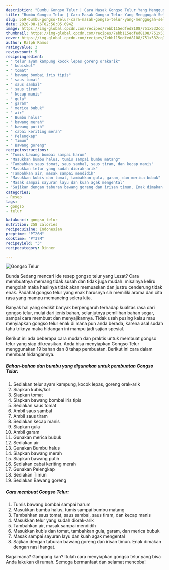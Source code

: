 ```yaml
---
description: "Bumbu Gongso Telur | Cara Masak Gongso Telur Yang Menggugah Selera"
title: "Bumbu Gongso Telur | Cara Masak Gongso Telur Yang Menggugah Selera"
slug: 559-bumbu-gongso-telur-cara-masak-gongso-telur-yang-menggugah-selera
date: 2020-08-16T02:56:05.694Z
image: https://img-global.cpcdn.com/recipes/7ebb115edfed8108/751x532cq70/gongso-telur-foto-resep-utama.jpg
thumbnail: https://img-global.cpcdn.com/recipes/7ebb115edfed8108/751x532cq70/gongso-telur-foto-resep-utama.jpg
cover: https://img-global.cpcdn.com/recipes/7ebb115edfed8108/751x532cq70/gongso-telur-foto-resep-utama.jpg
author: Ralph Ramos
ratingvalue: 3
reviewcount: 5
recipeingredient:
- " telur ayam kampung kocok lepas goreng orakarik"
- " kubiskol"
- " tomat"
- " bawang bombai iris tipis"
- " saus tomat"
- " saus sambal"
- " saus tiram"
- " kecap manis"
- " gula"
- " garam"
- " merica bubuk"
- " air"
- " Bumbu halus"
- " bawang merah"
- " bawang putih"
- " cabai keriting merah"
- " Pelengkap"
- " Timun"
- " Bawang goreng"
recipeinstructions:
- "Tumis bawang bombai sampai harum"
- "Masukkan bumbu halus, tumis sampai bumbu matang"
- "Tambahkan saus tomat, saus sambal, saus tiram, dan kecap manis"
- "Masukkan telur yang sudah diorak-arik"
- "Tambahkan air, masak sampai mendidih"
- "Masukkan kubis dan tomat, tambahkan gula, garam, dan merica bubuk"
- "Masak sampai sayuran layu dan kuah agak mengental"
- "Sajikan dengan taburan bawang goreng dan irisan timun. Enak dimakan dengan nasi hangat."
categories:
- Resep
tags:
- gongso
- telur

katakunci: gongso telur 
nutrition: 258 calories
recipecuisine: Indonesian
preptime: "PT26M"
cooktime: "PT37M"
recipeyield: "3"
recipecategory: Dinner

---
```



![Gongso Telur](https://img-global.cpcdn.com/recipes/7ebb115edfed8108/751x532cq70/gongso-telur-foto-resep-utama.jpg)

Bunda Sedang mencari ide resep gongso telur yang Lezat? Cara membuatnya memang tidak susah dan tidak juga mudah. misalnya keliru mengolah maka hasilnya tidak akan memuaskan dan justru cenderung tidak enak. Padahal gongso telur yang enak harusnya sih memiliki aroma dan cita rasa yang mampu memancing selera kita.

Banyak hal yang sedikit banyak berpengaruh terhadap kualitas rasa dari gongso telur, mulai dari jenis bahan, selanjutnya pemilihan bahan segar, sampai cara membuat dan menyajikannya. Tidak usah pusing kalau mau menyiapkan gongso telur enak di mana pun anda berada, karena asal sudah tahu triknya maka hidangan ini mampu jadi sajian spesial.




Berikut ini ada beberapa cara mudah dan praktis untuk membuat gongso telur yang siap dikreasikan. Anda bisa menyiapkan Gongso Telur menggunakan 19 bahan dan 8 tahap pembuatan. Berikut ini cara dalam membuat hidangannya.

<!--inarticleads1-->

##### Bahan-bahan dan bumbu yang digunakan untuk pembuatan Gongso Telur:

1. Sediakan  telur ayam kampung, kocok lepas, goreng orak-arik
1. Siapkan  kubis/kol
1. Siapkan  tomat
1. Siapkan  bawang bombai iris tipis
1. Sediakan  saus tomat
1. Ambil  saus sambal
1. Ambil  saus tiram
1. Sediakan  kecap manis
1. Siapkan  gula
1. Ambil  garam
1. Gunakan  merica bubuk
1. Sediakan  air
1. Gunakan  Bumbu halus
1. Siapkan  bawang merah
1. Siapkan  bawang putih
1. Sediakan  cabai keriting merah
1. Gunakan  Pelengkap
1. Sediakan  Timun
1. Sediakan  Bawang goreng




<!--inarticleads2-->

##### Cara membuat Gongso Telur:

1. Tumis bawang bombai sampai harum
1. Masukkan bumbu halus, tumis sampai bumbu matang
1. Tambahkan saus tomat, saus sambal, saus tiram, dan kecap manis
1. Masukkan telur yang sudah diorak-arik
1. Tambahkan air, masak sampai mendidih
1. Masukkan kubis dan tomat, tambahkan gula, garam, dan merica bubuk
1. Masak sampai sayuran layu dan kuah agak mengental
1. Sajikan dengan taburan bawang goreng dan irisan timun. Enak dimakan dengan nasi hangat.




Bagaimana? Gampang kan? Itulah cara menyiapkan gongso telur yang bisa Anda lakukan di rumah. Semoga bermanfaat dan selamat mencoba!
